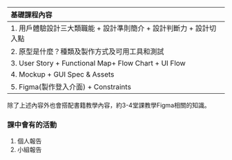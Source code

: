 | 基礎課程內容|
|:---|
|1. 用戶體驗設計三大類職能 + 設計準則簡介 + 設計判斷力 + 設計切入點|
|2. 原型是什麼？種類及製作方式及可用工具和測試|
|3. User Story + Functional Map+ Flow Chart + UI Flow|
|4. Mockup + GUI Spec & Assets|
|5. Figma(製作登入介面) + Constraints|

除了上述內容外也會搭配書籍教學內容，約3-4堂課教學Figma相關的知識。
### 課中會有的活動
1. 個人報告
2. 小組報告
